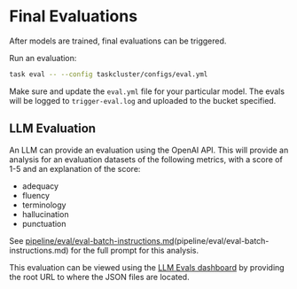 # Final Evaluations

After models are trained, final evaluations can be triggered.

Run an evaluation:

```sh
task eval -- --config taskcluster/configs/eval.yml
```

Make sure and update the `eval.yml` file for your particular model. The evals will be logged to `trigger-eval.log` and uploaded to the bucket specified.

## LLM Evaluation

An LLM can provide an evaluation using the OpenAI API. This will provide an analysis for an evaluation datasets of the following metrics, with a score of 1-5 and an explanation of the score:

 * adequacy
 * fluency
 * terminology
 * hallucination
 * punctuation

See [pipeline/eval/eval-batch-instructions.md](https://github.com/mozilla/translations/blob/main)(pipeline/eval/eval-batch-instructions.md) for the full prompt for this analysis.

This evaluation can be viewed using the [LLM Evals dashboard](https://mozilla.github.io/translations/llm-evals) by providing the root URL to where the JSON files are located.

